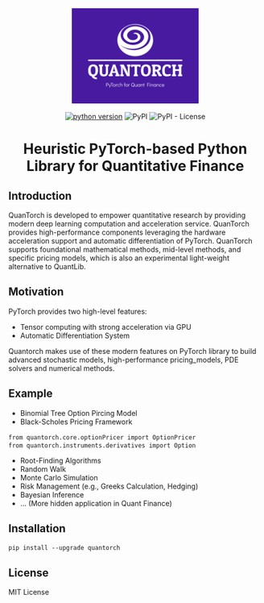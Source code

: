 <div align=center>
<img src="asset/quantorch-high-resolution-color-logo.png" width="50%" loc>
</div>

<div align=center>

[![python version](https://img.shields.io/badge/python-3.8+-brightgreen.svg)](https://github.com/jialuechen)
![PyPI](https://img.shields.io/pypi/v/0.0.1)
![PyPI - License](https://img.shields.io/pypi/l/quantorch)

# Heuristic PyTorch-based Python Library for Quantitative Finance
</div>

## Introduction
QuanTorch is developed to empower quantitative research by providing modern deep learning computation and acceleration service. QuanTorch provides high-performance components leveraging the hardware acceleration support and automatic differentiation of PyTorch. QuanTorch supports foundational mathematical methods, mid-level methods, and specific pricing models, which is also an experimental light-weight alternative to QuantLib.

## Motivation
PyTorch provides two high-level features: 

* Tensor computing with strong acceleration via GPU
* Automatic Differentiation System

Quantorch makes use of these modern features on PyTorch library to build advanced stochastic models, high-performance pricing_models, PDE solvers and numerical methods.

## Example
* Binomial Tree Option Pircing Model
* Black-Scholes Pricing Framework
```
from quantorch.core.optionPricer import OptionPricer
from quantorch.instruments.derivatives import Option
```
* Root-Finding Algorithms
* Random Walk
* Monte Carlo Simulation
* Risk Management (e.g., Greeks Calculation, Hedging)
* Bayesian Inference
* ... (More hidden application in Quant Finance)


## Installation
```
pip install --upgrade quantorch
```

## License

MIT License
